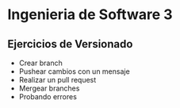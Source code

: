 # Ingenieria de Software 3

## Ejercicios de Versionado 
- Crear branch
- Pushear cambios con un mensaje 
- Realizar un pull request
- Mergear branches
- Probando errores